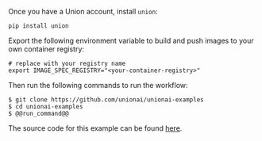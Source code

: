 Once you have a Union account, install `union`:

```shell
pip install union
```

Export the following environment variable to build and push
images to your own container registry:

```shell
# replace with your registry name
export IMAGE_SPEC_REGISTRY="<your-container-registry>"
```

Then run the following commands to run the workflow:

```shell
$ git clone https://github.com/unionai/unionai-examples
$ cd unionai-examples
$ @@run_command@@
```

The source code for this example can be found [here](@@source_location@@).

